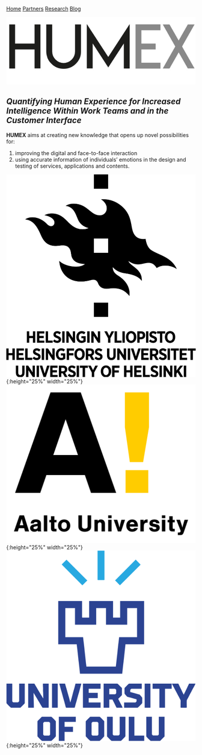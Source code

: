 [Home](README.MD)  [Partners](partners.md)  [Research](research.md)  [Blog](blog.md)

![humex Logo](/images/Logo_Humex.png)

## *Quantifying Human Experience for Increased Intelligence Within Work Teams and in the Customer Interface*

**HUMEX** aims at creating new knowledge that opens up novel possibilities for:

1. improving the digital and face-to-face interaction
2. using accurate information of individuals’ emotions in the design and testing of services, applications and contents.

![hyLogo](images/University_of_Helsinki.logo.png){:height="25%" width="25%"} ![aaltoLogo](images/Aalto_University_logo.png){:height="25%" width="25%"} ![ouluLogo](images/Oulu_logo.png){:height="25%" width="25%"} 
